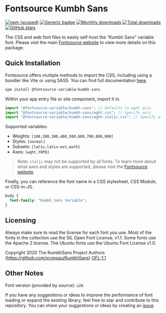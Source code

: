# Fontsource Kumbh Sans

[![npm (scoped)](https://img.shields.io/npm/v/@fontsource-variable/kumbh-sans?color=brightgreen)](https://www.npmjs.com/package/@fontsource-variable/kumbh-sans) [![Generic badge](https://img.shields.io/badge/fontsource-passing-brightgreen)](https://github.com/fontsource/fontsource) [![Monthly downloads](https://badgen.net/npm/dm/@fontsource-variable/kumbh-sans)](https://github.com/fontsource/fontsource) [![Total downloads](https://badgen.net/npm/dt/@fontsource-variable/kumbh-sans)](https://github.com/fontsource/fontsource) [![GitHub stars](https://img.shields.io/github/stars/fontsource/fontsource.svg?style=social&label=Star)](https://github.com/fontsource/fontsource/stargazers)

The CSS and web font files to easily self-host the “Kumbh Sans” variable font. Please visit the main [Fontsource website](https://fontsource.org/fonts/kumbh-sans) to view more details on this package.

## Quick Installation

Fontsource offers multiple methods to import the CSS, including using a bundler like Vite or using SASS. You can find full documentation [here](https://fontsource.org/docs/getting-started/introduction).

```javascript
npm install @fontsource-variable/kumbh-sans
```

Within your app entry file or site component, import it in.

```javascript
import "@fontsource-variable/kumbh-sans"; // Defaults to wght axis
import "@fontsource-variable/kumbh-sans/wght.css"; // Specify axis
import "@fontsource-variable/kumbh-sans/wght-italic.css"; // Specify axis and style
```

Supported variables:
- Weights: `[100,200,300,400,500,600,700,800,900]`
- Styles: `[normal]`
- Subsets: `[latin,latin-ext,math]`
- Axes: `[wght,YOPQ]`

> Note: `italic` may not be supported by all fonts. To learn more about what axes and styles are supported, please visit the [Fontsource website](https://fontsource.org/fonts/kumbh-sans).

Finally, you can reference the font name in a CSS stylesheet, CSS Module, or CSS-in-JS.

```css
body {
  font-family: "Kumbh Sans Variable";
}
```

## Licensing
Always make sure to read the license for each font you use. Most of the fonts in the collection use the SIL Open Font License, v1.1. Some fonts use the Apache 2 license. The Ubuntu fonts use the Ubuntu Font License v1.0.

Copyright 2020 The KumbhSans Project Authors (https://github.com/xconsau/KumbhSans)
[OFL-1.1](http://scripts.sil.org/OFL)

## Other Notes
Font version (provided by source): `v20`.

If you have any suggestions or ideas to improve the performance of font loading or expand the existing library, feel free to star and contribute to this repository. You can share your suggestions or ideas by creating an [issue](https://github.com/fontsource/fontsource/issues).